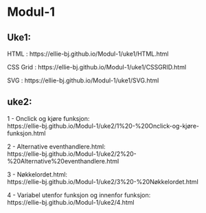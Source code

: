 # Modul-1

<h2>Uke1:</h2>
<p>
  HTML      : https://ellie-bj.github.io/Modul-1/uke1/HTML.html                      
</p>

<p>
  CSS Grid  : https://ellie-bj.github.io/Modul-1/uke1/CSSGRID.html                     
</p>

<p>
  SVG       : https://ellie-bj.github.io/Modul-1/uke1/SVG.html
</p>


<h2>uke2:</h2>
<p>
  1 - Onclick og kjøre funksjon:<br>
          https://ellie-bj.github.io/Modul-1/uke2/1%20-%20Onclick-og-kjøre-funksjon.html
</p>

<p>
  2 - Alternative eventhandlere.html:<br>
          https://ellie-bj.github.io/Modul-1/uke2/2%20-%20Alternative%20eventhandlere.html
</p>

<p>
 3 - Nøkkelordet.html:<br>
          https://ellie-bj.github.io/Modul-1/uke2/3%20-%20Nøkkelordet.html 
</p>

<p>
  4 - Variabel utenfor funksjon og innenfor funksjon:<br>
          https://ellie-bj.github.io/Modul-1/uke2/4.html
</p>
